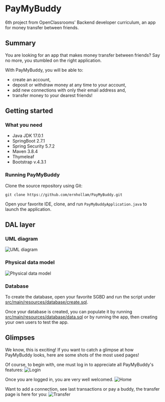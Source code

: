 # PayMyBuddy
6th project from OpenClassrooms' Backend developer curriculum, an app for money transfer between friends.

## Summary

You are looking for an app that makes money transfer between friends? Say no more, you stumbled on the right application.

With PayMyBuddy, you will be able to:
- create an account,
- deposit or withdraw money at any time to your account,
- add new connections with only their email address and,
- transfer money to your dearest friends!
## Getting started

### What you need
- Java JDK 17.0.1
- SpringBoot 2.7.1
- Spring Security 5.7.2
- Maven 3.8.4
- Thymeleaf
- Bootstrap v.4.3.1

### Running PayMyBuddy
Clone the source repository using Git:

```git clone https://github.com/ernhollam/PayMyBuddy.git```

Open your favorite IDE, clone, and run `PayMyBuddyApplication.java` to launch the application.


## DAL layer
### UML diagram
![UML diagram](src/main/resources/readme/uml.png)

### Physical data model
![Physical data model](src/main/resources/readme/mdp.png)

### Database
To create the database, open your favorite SGBD and run the script under [src/main/resources/database/create.sql](src/main/resources/database/create.sql).

Once your database is created, you can populate it by running [src/main/resources/database/data.sql](src/main/resources/database/data.sql) or by running the app, then creating your own users to test the app.


## Glimpses
We know, this is exciting! If you want to catch a glimpse at how PayMyBuddy looks, here are some shots of the most used pages!

Of course, to begin with, one must log in to appreciate all PayMyBuddy's features:
![Login](src/main/resources/readme/login.png)

Once you are logged in, you are very well welcomed.
![Home](src/main/resources/readme/home.png)

Want to add a connection, see last transactions or pay a buddy, the transfer page is here for you:
![Transfer](src/main/resources/readme/transfer.png)
